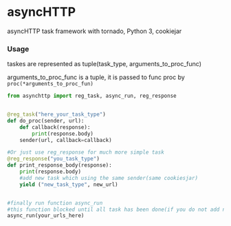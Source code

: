 asyncHTTP
=========

asyncHTTP task framework with tornado, Python 3, cookiejar


### Usage


taskes are represented as tuple(task_type, arguments_to_proc_func)

arguments_to_proc_func is a tuple, it is passed to func proc by `proc(*arguments_to_proc_fun)`

```python
from asynchttp import reg_task, async_run, reg_response


@reg_task("here_your_task_type")
def do_proc(sender, url):
    def callback(response):
        print(response.body)
    sender(url, callback=callback)

#Or just use reg_response for much more simple task
@reg_response("you_task_type")
def print_response_body(response):
    print(response.body)
    #add new task which using the same sender(same cookiesjar)
    yield ("new_task_type", new_url)


#finally run function async_run
#this function blocked until all task has been done(if you do not add new task when all task has been done)
async_run(your_urls_here)
```

